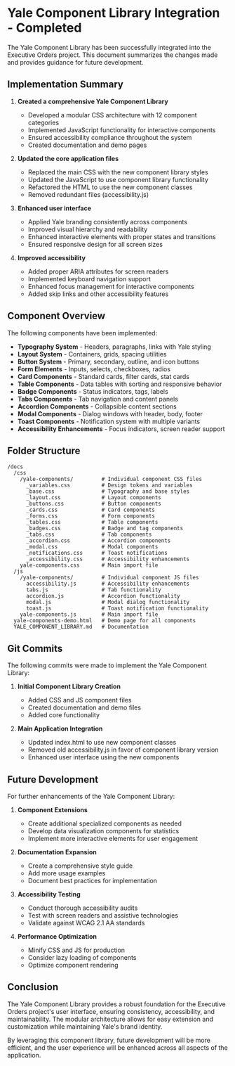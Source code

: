 # Yale Component Library Integration - Completed

The Yale Component Library has been successfully integrated into the Executive Orders project. This document summarizes the changes made and provides guidance for future development.

## Implementation Summary

1. **Created a comprehensive Yale Component Library**
   - Developed a modular CSS architecture with 12 component categories
   - Implemented JavaScript functionality for interactive components
   - Ensured accessibility compliance throughout the system
   - Created documentation and demo pages

2. **Updated the core application files**
   - Replaced the main CSS with the new component library styles
   - Updated the JavaScript to use component library functionality
   - Refactored the HTML to use the new component classes
   - Removed redundant files (accessibility.js)

3. **Enhanced user interface**
   - Applied Yale branding consistently across components
   - Improved visual hierarchy and readability
   - Enhanced interactive elements with proper states and transitions
   - Ensured responsive design for all screen sizes

4. **Improved accessibility**
   - Added proper ARIA attributes for screen readers
   - Implemented keyboard navigation support
   - Enhanced focus management for interactive components
   - Added skip links and other accessibility features

## Component Overview

The following components have been implemented:

- **Typography System** - Headers, paragraphs, links with Yale styling
- **Layout System** - Containers, grids, spacing utilities
- **Button System** - Primary, secondary, outline, and icon buttons
- **Form Elements** - Inputs, selects, checkboxes, radios
- **Card Components** - Standard cards, filter cards, stat cards
- **Table Components** - Data tables with sorting and responsive behavior
- **Badge Components** - Status indicators, tags, labels
- **Tabs Components** - Tab navigation and content panels
- **Accordion Components** - Collapsible content sections
- **Modal Components** - Dialog windows with header, body, footer
- **Toast Components** - Notification system with multiple variants
- **Accessibility Enhancements** - Focus indicators, screen reader support

## Folder Structure

```
/docs
  /css
    /yale-components/         # Individual component CSS files
      _variables.css          # Design tokens and variables
      _base.css               # Typography and base styles
      _layout.css             # Layout components
      _buttons.css            # Button components
      _cards.css              # Card components
      _forms.css              # Form components
      _tables.css             # Table components
      _badges.css             # Badge and tag components
      _tabs.css               # Tab components
      _accordion.css          # Accordion components
      _modal.css              # Modal components
      _notifications.css      # Toast notifications
      _accessibility.css      # Accessibility enhancements
    yale-components.css       # Main import file
  /js
    /yale-components/         # Individual component JS files
      accessibility.js        # Accessibility enhancements
      tabs.js                 # Tab functionality
      accordion.js            # Accordion functionality
      modal.js                # Modal dialog functionality
      toast.js                # Toast notification functionality
    yale-components.js        # Main import file
  yale-components-demo.html   # Demo page for all components
  YALE_COMPONENT_LIBRARY.md   # Documentation
```

## Git Commits

The following commits were made to implement the Yale Component Library:

1. **Initial Component Library Creation**
   - Added CSS and JS component files
   - Created documentation and demo files
   - Added core functionality

2. **Main Application Integration**
   - Updated index.html to use new component classes
   - Removed old accessibility.js in favor of component library version
   - Enhanced user interface using the new components

## Future Development

For further enhancements of the Yale Component Library:

1. **Component Extensions**
   - Create additional specialized components as needed
   - Develop data visualization components for statistics
   - Implement more interactive elements for user engagement

2. **Documentation Expansion**
   - Create a comprehensive style guide
   - Add more usage examples
   - Document best practices for implementation

3. **Accessibility Testing**
   - Conduct thorough accessibility audits
   - Test with screen readers and assistive technologies
   - Validate against WCAG 2.1 AA standards

4. **Performance Optimization**
   - Minify CSS and JS for production
   - Consider lazy loading of components
   - Optimize component rendering

## Conclusion

The Yale Component Library provides a robust foundation for the Executive Orders project's user interface, ensuring consistency, accessibility, and maintainability. The modular architecture allows for easy extension and customization while maintaining Yale's brand identity.

By leveraging this component library, future development will be more efficient, and the user experience will be enhanced across all aspects of the application.